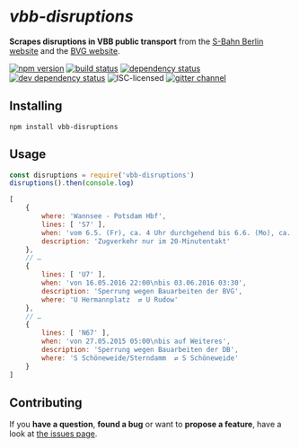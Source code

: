# *vbb-disruptions*

**Scrapes disruptions in VBB public transport** from the [S-Bahn Berlin website](http://mobil.s-bahn-berlin.de/constructions/overview) and the [BVG website](http://www.bvg.de/de/Fahrinfo/Verkehrsmeldungen).

[![npm version](https://img.shields.io/npm/v/vbb-disruptions.svg)](https://www.npmjs.com/package/vbb-disruptions)
[![build status](https://img.shields.io/travis/derhuerst/vbb-disruptions.svg)](https://travis-ci.org/derhuerst/vbb-disruptions)
[![dependency status](https://img.shields.io/david/derhuerst/vbb-disruptions.svg)](https://david-dm.org/derhuerst/vbb-disruptions)
[![dev dependency status](https://img.shields.io/david/dev/derhuerst/vbb-disruptions.svg)](https://david-dm.org/derhuerst/vbb-disruptions#info=devDependencies)
![ISC-licensed](https://img.shields.io/github/license/derhuerst/vbb-disruptions.svg)
[![gitter channel](https://badges.gitter.im/derhuerst/vbb-rest.svg)](https://gitter.im/derhuerst/vbb-rest)


## Installing

```shell
npm install vbb-disruptions
```


## Usage

```js
const disruptions = require('vbb-disruptions')
disruptions().then(console.log)
```

```js
[
	{
		where: 'Wannsee - Potsdam Hbf',
		lines: [ 'S7' ],
		when: 'vom 6.5. (Fr), ca. 4 Uhr durchgehend bis 6.6. (Mo), ca. 1.30 Uhr',
		description: 'Zugverkehr nur im 20-Minutentakt'
	},
	// …
	{
		lines: [ 'U7' ],
		when: 'von 16.05.2016 22:00\nbis 03.06.2016 03:30',
		description: 'Sperrung wegen Bauarbeiten der BVG',
		where: 'U Hermannplatz  ⇄ U Rudow'
	},
	// …
	{
		lines: [ 'N67' ],
		when: 'von 27.05.2015 05:00\nbis auf Weiteres',
		description: 'Sperrung wegen Bauarbeiten der DB',
		where: 'S Schöneweide/Sterndamm  ⇄ S Schöneweide'
	}
]
```


## Contributing

If you **have a question**, **found a bug** or want to **propose a feature**, have a look at [the issues page](https://github.com/derhuerst/vbb-disruptions/issues).
